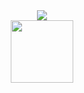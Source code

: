 <div id="header" align="center">
  <img src="https://raw.githubusercontent.com/Midicix/Midicix/4079de139242b97926c5b0e941f0f144928d3db5/welcome.svg"/>
</div>

<div id="header" align="center">
  <img src="https://raw.githubusercontent.com/Midicix/Midicix/main/hacker.png" width="100"/>
</div>
